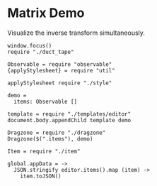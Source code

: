 Matrix Demo
===========

Visualize the inverse transform simultaneously.

    window.focus()
    require "./duct_tape"

    Observable = require "observable"
    {applyStylesheet} = require "util"

    applyStylesheet require "./style"

    demo =
      items: Observable []

    template = require "./templates/editor"
    document.body.appendChild template demo

    Dragzone = require "./dragzone"
    Dragzone($(".items"), demo)

    Item = require "./item"

    global.appData = ->
      JSON.stringify editor.items().map (item) ->
        item.toJSON()

